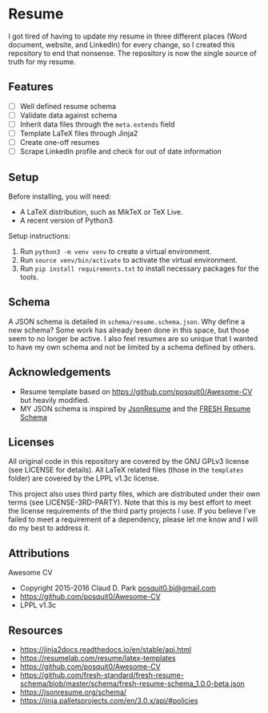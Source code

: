 # Resume

I got tired of having to update my resume in three different places (Word document, website, and LinkedIn) for every change, so I created this repository to end that nonsense.
The repository is now the single source of truth for my resume.

## Features

- [ ] Well defined resume schema
- [ ] Validate data against schema
- [ ] Inherit data files through the `meta.extends` field
- [ ] Template LaTeX files through Jinja2
- [ ] Create one-off resumes
- [ ] Scrape LinkedIn profile and check for out of date information

## Setup

Before installing, you will need:

- A LaTeX distribution, such as MikTeX or TeX Live.
- A recent version of Python3

Setup instructions:

1. Run `python3 -m venv venv` to create a virtual environment.
2. Run `source venv/bin/activate` to activate the virtual environment.
3. Run `pip install requirements.txt` to install necessary packages for the tools.

## Schema

A JSON schema is detailed in `schema/resume.schema.json`.
Why define a new schema? Some work has already been done in this space, but those seem to no longer be active.
I also feel resumes are so unique that I wanted to have my own schema and not be limited by a schema defined by others.

## Acknowledgements

- Resume template based on <https://github.com/posquit0/Awesome-CV> but heavily modified.
- MY JSON schema is inspired by [JsonResume](https://jsonresume.org/schema/) and the [FRESH Resume Schema](https://github.com/fresh-standard/fresh-resume-schema/blob/master/schema/fresh-resume-schema_1.0.0-beta.json)

## Licenses

All original code in this repository are covered by the GNU GPLv3 license (see LICENSE for details). All LaTeX related files (those in the `templates` folder) are covered by the LPPL v1.3c license.

This project also uses third party files, which are distributed under their own terms (see LICENSE-3RD-PARTY). Note that this is my best effort to meet the license requirements of the third party projects I use. If you believe I've failed to meet a requirement of a dependency, please let me know and I will do my best to address it.

## Attributions

Awesome CV

- Copyright 2015-2016 Claud D. Park <posquit0.bj@gmail.com>
- <https://github.com/posquit0/Awesome-CV>
- LPPL v1.3c

## Resources

- <https://jinja2docs.readthedocs.io/en/stable/api.html>
- <https://resumelab.com/resume/latex-templates>
- <https://github.com/posquit0/Awesome-CV>
- <https://github.com/fresh-standard/fresh-resume-schema/blob/master/schema/fresh-resume-schema_1.0.0-beta.json>
- <https://jsonresume.org/schema/>
- <https://jinja.palletsprojects.com/en/3.0.x/api/#policies>
